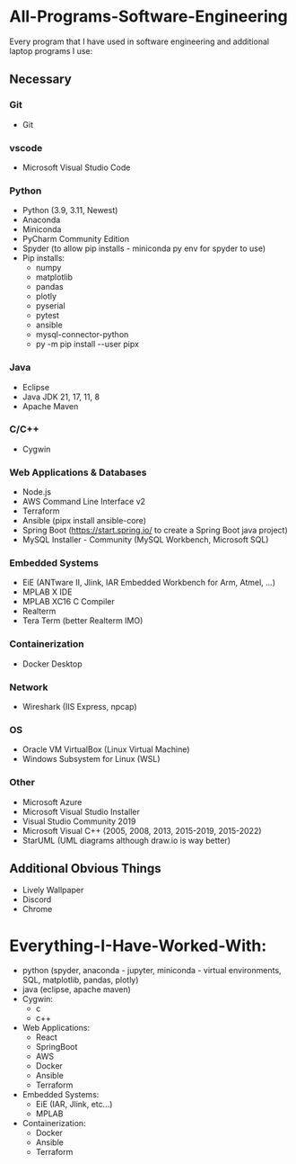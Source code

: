 # All-Programs-Software-Engineering
Every program that I have used in software engineering and additional laptop programs I use:

## Necessary

### Git
- Git

### vscode
- Microsoft Visual Studio Code

### Python
- Python (3.9, 3.11, Newest)
- Anaconda
- Miniconda
- PyCharm Community Edition
- Spyder (to allow pip installs - miniconda py env for spyder to use)
- Pip installs:
  - numpy
  - matplotlib
  - pandas
  - plotly
  - pyserial
  - pytest
  - ansible
  - mysql-connector-python
  - py -m pip install --user pipx

### Java
- Eclipse
- Java JDK 21, 17, 11, 8
- Apache Maven

### C/C++
- Cygwin

### Web Applications & Databases
- Node.js
- AWS Command Line Interface v2
- Terraform
- Ansible (pipx install ansible-core)
- Spring Boot (https://start.spring.io/ to create a Spring Boot java project)
- MySQL Installer - Community (MySQL Workbench, Microsoft SQL)

### Embedded Systems
- EiE (ANTware II, Jlink, IAR Embedded Workbench for Arm, Atmel, ...)
- MPLAB X IDE
- MPLAB XC16 C Compiler
- Realterm
- Tera Term (better Realterm IMO)

### Containerization
- Docker Desktop


### Network
- Wireshark (IIS Express, npcap)

### OS
- Oracle VM VirtualBox (Linux Virtual Machine)
- Windows Subsystem for Linux (WSL)

### Other
- Microsoft Azure
- Microsoft Visual Studio Installer
- Visual Studio Community 2019
- Microsoft Visual C++ (2005, 2008, 2013, 2015-2019, 2015-2022)
- StarUML (UML diagrams although draw.io is way better)

## Additional Obvious Things

- Lively Wallpaper
- Discord
- Chrome

# Everything-I-Have-Worked-With:
- python (spyder, anaconda - jupyter, miniconda - virtual environments, SQL, matplotlib, pandas, plotly)
- java (eclipse, apache maven)
- Cygwin:
  - c
  - c++
- Web Applications:
  - React
  - SpringBoot
  - AWS
  - Docker
  - Ansible
  - Terraform
- Embedded Systems:
  - EiE (IAR, Jlink, etc...)
  - MPLAB
- Containerization:
  - Docker
  - Ansible
  - Terraform
